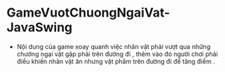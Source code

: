 # GameVuotChuongNgaiVat-JavaSwing
- Nội dung của game xoay quanh việc nhân vật phải vượt qua những chướng ngại vật gặp phải trên đường đi , thêm vào đó người chơi phải điều khiền nhân vật ăn nhưng vật phẩm trên đường đi để tăng điểm .
